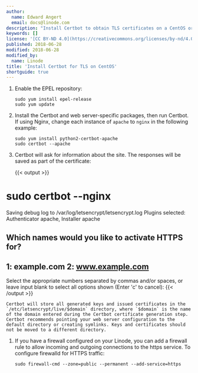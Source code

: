 ```yaml
---
author:
  name: Edward Angert
  email: docs@linode.com
description: "Install Certbot to obtain TLS certificates on a CentOS or Red Hat server."
keywords: []
license: '[CC BY-ND 4.0](https://creativecommons.org/licenses/by-nd/4.0)'
published: 2018-06-28
modified: 2018-06-28
modified_by:
  name: Linode
title: 'Install Certbot for TLS on CentOS'
shortguide: true
---
```


1.  Enable the EPEL repository:

        sudo yum install epel-release
        sudo yum update

1.  Install the Certbot and web server-specific packages, then run Certbot. If using Nginx, change each instance of `apache` to `nginx` in the following example:

        sudo yum install python2-certbot-apache
        sudo certbot --apache

1.  Certbot will ask for information about the site. The responses will be saved as part of the certificate:

    {{< output >}}
# sudo certbot --nginx
Saving debug log to /var/log/letsencrypt/letsencrypt.log
Plugins selected: Authenticator apache, Installer apache

Which names would you like to activate HTTPS for?
-------------------------------------------------------------------------------
1: example.com
2: www.example.com
-------------------------------------------------------------------------------
Select the appropriate numbers separated by commas and/or spaces, or leave input
blank to select all options shown (Enter 'c' to cancel):
{{< /output >}}

    Certbot will store all generated keys and issued certificates in the `/etc/letsencrypt/live/$domain` directory, where `$domain` is the name of the domain entered during the Certbot certificate generation step. Certbot recommends pointing your web server configuration to the default directory or creating symlinks. Keys and certificates should not be moved to a different directory.

1.  If you have a firewall configured on your Linode, you can add a firewall rule to allow incoming and outgoing connections to the https service. To configure firewalld for HTTPS traffic:

        sudo firewall-cmd --zone=public --permanent --add-service=https
